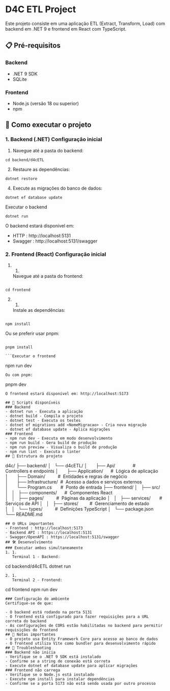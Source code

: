 # D4C ETL Project

Este projeto consiste em uma aplicação ETL (Extract, Transform, Load) com backend em .NET 9 e frontend em React com TypeScript.

## 📋 Pré-requisitos

### Backend

- .NET 9 SDK
- SQLite

### Frontend

- Node.js (versão 18 ou superior)
- npm

## 🚀 Como executar o projeto

### 1. Backend (.NET) Configuração inicial

1.  Navegue até a pasta do backend:

```
cd backend/d4cETL
```

2.  Restaure as dependências:

```
dotnet restore
```

4.  Execute as migrações do banco de dados:

````
dotnet ef database update
````

Executar o backend
````
dotnet run
````
O backend estará disponível em:
- HTTP : http://localhost:5131
- Swagger : http://localhost:5131/swagger
  
### 2. Frontend (React) Configuração inicial
1. 1.
   Navegue até a pasta do frontend:
```

cd frontend

```
2. 1.
   Instale as dependências:
```

npm install

```
Ou se preferir usar pnpm:

```

pnpm install

```Executar o frontend

```

npm run dev

```
Ou com pnpm:

```

pnpm dev

```
O frontend estará disponível em: http://localhost:5173

## 🔧 Scripts disponíveis
### Backend
- dotnet run - Executa a aplicação
- dotnet build - Compila o projeto
- dotnet test - Executa os testes
- dotnet ef migrations add <NomeMigracao> - Cria nova migração
- dotnet ef database update - Aplica migrações
### Frontend
- npm run dev - Executa em modo desenvolvimento
- npm run build - Gera build de produção
- npm run preview - Visualiza o build de produção
- npm run lint - Executa o linter
## 📁 Estrutura do projeto
```

d4c/
├── backend/
│   └── d4cETL/
│       ├── Api/              # 
Controllers e endpoints
│       ├── Application/      # 
Lógica de aplicação
│       ├── Domain/          # 
Entidades e regras de negócio
│       ├── Infrastructure/  # 
Acesso a dados e serviços externos
│       └── Program.cs       # 
Ponto de entrada
├── frontend/
│   ├── src/
│   │   ├── components/      # 
Componentes React
│   │   ├── pages/          # 
Páginas da aplicação
│   │   ├── services/       # 
Serviços de API
│   │   ├── stores/         # 
Gerenciamento de estado
│   │   └── types/          # 
Definições TypeScript
│   └── package.json
└── README.md

```
## 🌐 URLs importantes
- Frontend : http://localhost:5173
- Backend API : https://localhost:5131
- Swagger/OpenAPI : https://localhost:5131/swagger
## 🛠️ Desenvolvimento
### Executar ambos simultaneamente
1. 1.
   Terminal 1 - Backend:
```

cd backend/d4cETL
dotnet run

```
2. 1.
   Terminal 2 - Frontend:
```

cd frontend
npm run dev

```
### Configuração do ambiente
Certifique-se de que:

- O backend está rodando na porta 5131
- O frontend está configurado para fazer requisições para a URL correta do backend
- As configurações de CORS estão habilitadas no backend para permitir requisições do frontend
## 📝 Notas importantes
- O projeto usa Entity Framework Core para acesso ao banco de dados
- O frontend utiliza Vite como bundler para desenvolvimento rápido
## 🐛 Troubleshooting
### Backend não inicia
- Verifique se o .NET 9 SDK está instalado
- Confirme se a string de conexão está correta
- Execute dotnet ef database update para aplicar migrações
### Frontend não carrega
- Verifique se o Node.js está instalado
- Execute npm install para instalar dependências
- Confirme se a porta 5173 não está sendo usada por outro processo
```
